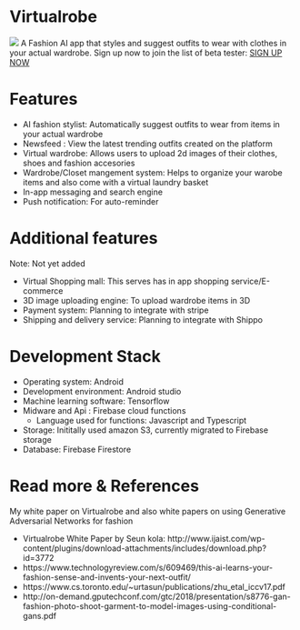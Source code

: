 # Virtualrobe
<img src="http://virtualrobe.com/img/cover/app-3.jpg"/>
A Fashion AI app that styles and suggest outfits to wear with clothes in your actual wardrobe. Sign up now to join the list of beta tester:
<a href="http://virtualrobe.com">SIGN UP NOW</a>

# Features
<ul>
  <li>AI fashion stylist: Automatically suggest outfits to wear from items in your actual wardrobe</li>
  <li>Newsfeed : View the latest trending outfits created on the platform </li>
  <li>Virtual wardrobe: Allows users to upload 2d images of their clothes, shoes and fashion accesories</li>
  <li>Wardrobe/Closet mangement system: Helps to organize your warobe items and also come with a virtual laundry basket</li>
  <li>In-app messaging and search engine</li>
  <li>Push notification: For auto-reminder</li>
</ul>

# Additional features
Note: Not yet added
<ul>
  <li> Virtual Shopping mall: This serves has in app shopping service/E-commerce</li>
  <li> 3D image uploading engine: To upload wardrobe items in 3D</li>
  <li> Payment system: Planning to integrate with stripe </li>
  <li> Shipping and delivery service: Planning to integrate with Shippo </li>
</ul>

# Development Stack
<ul>
  <li> Operating system: Android </li>
  <li> Development environment: Android studio </li>
  <li> Machine learning software: Tensorflow </li>
  <li> Midware and Api : Firebase cloud functions 
    <ul>
    <li> Language used for functions: Javascript and Typescript </li>
    </ul>
  </li>
  <li>Storage: Inititally used amazon S3, currently migrated to Firebase storage </li>
  <li>Database: Firebase Firestore </li>
</ul>

# Read more & References
My white paper on Virtualrobe and also white papers on using Generative Adversarial Networks for fashion

<ul>
  <li> Virtualrobe White Paper by Seun kola: http://www.ijaist.com/wp-content/plugins/download-attachments/includes/download.php?id=3772 </li>
  <li>https://www.technologyreview.com/s/609469/this-ai-learns-your-fashion-sense-and-invents-your-next-outfit/</li>
  <li>https://www.cs.toronto.edu/~urtasun/publications/zhu_etal_iccv17.pdf</li>
  <li>http://on-demand.gputechconf.com/gtc/2018/presentation/s8776-gan-fashion-photo-shoot-garment-to-model-images-using-conditional-gans.pdf</li>
<ul>
